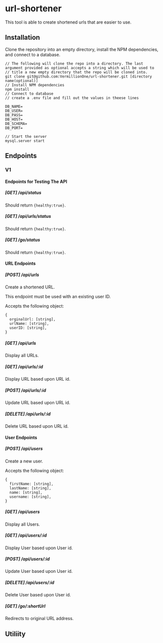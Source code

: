 # url-shortener

This tool is able to create shortened urls that are easier to use.

## Installation

Clone the repository into an empty directory, install the NPM dependencies, and connect to a database.
```
// The following will clone the repo into a directory. The last argument provided as optional accepts a string which will be used to
// title a new empty directory that the repo will be cloned into.
git clone git@github.com:VermillionOne/url-shortener.git [directory name(optional)]
// Install NPM dependencies
npm install
// Connect to database
// create a .env file and fill out the values in theese lines

DB_NAME=
DB_USER=
DB_PASS=
DB_HOST=
DB_SCHEMA=
DB_PORT=

// Start the server
mysql.server start
```

## Endpoints

### V1

#### Endpoints for Testing The API
##### [GET] /api/status

Should return `{healthy:true}`.

##### [GET] /api/urls/status

Should return `{healthy:true}`.

##### [GET] /go/status

Should return `{healthy:true}`.

#### URL Endpoints
##### [POST] /api/urls
Create a shortened URL.

This endpoint must be used with an existing user ID.

Accepts the following object:
```
{
  orginalUrl: [string],
  urlName: [string],
  userID: [string],
}
```

##### [GET] /api/urls
Display all URLs.

##### [GET] /api/urls/:id
Display URL based upon URL id.

##### [POST] /api/urls/:id
Update URL based upon URL id.

##### [DELETE]  /api/urls/:id
Delete URL based upon URL id.

#### User Endpoints

##### [POST] /api/users
Create a new user.

Accepts the following object:
```
{
  firstName: [string],
  lastName: [string],
  name: [string],
  username: [string],
}
```

##### [GET] /api/users
Display all Users.

##### [GET] /api/users/:id
Display User based upon User id.

##### [POST] /api/users/:id
Update User based upon User id.

##### [DELETE]  /api/users/:id
Delete User based upon User id.

##### [GET] /go/:shortUrl
Redirects to original URL address.

## Utiliity
